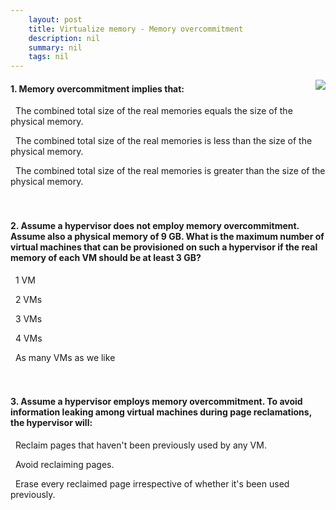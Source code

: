 ```yaml
---
    layout: post
    title: Virtualize memory - Memory overcommitment
    description: nil
    summary: nil
    tags: nil
---
```



 <a target="_blank" href="https://docs.microsoft.com/en-us/learn/modules/cmu-virtualize-memory/3-memory-over-commit/"><i class="fas fa-external-link-alt"></i> </a>
 <img align="right" src="https://docs.microsoft.com/en-us/learn/achievements/cmu-cloud-developer/virtualize-memory.svg">
####  1. Memory overcommitment implies that:


<i class='far fa-square'></i> &nbsp;&nbsp;The combined total size of the real memories equals the size of the physical memory.

<i class='far fa-square'></i> &nbsp;&nbsp;The combined total size of the real memories is less than the size of the physical memory.

<i class='fas fa-check-square' style='color: Dodgerblue;'></i> &nbsp;&nbsp;The combined total size of the real memories is greater than the size of the physical memory.
<br />
<br />
<br />

####  2. Assume a hypervisor does not employ memory overcommitment. Assume also a physical memory of 9 GB. What is the maximum number of virtual machines that can be provisioned on such a hypervisor if the real memory of each VM should be at least 3 GB?


<i class='far fa-square'></i> &nbsp;&nbsp;1 VM

<i class='fas fa-check-square' style='color: Dodgerblue;'></i> &nbsp;&nbsp;2 VMs

<i class='far fa-square'></i> &nbsp;&nbsp;3 VMs

<i class='far fa-square'></i> &nbsp;&nbsp;4 VMs

<i class='far fa-square'></i> &nbsp;&nbsp;As many VMs as we like
<br />
<br />
<br />

####  3. Assume a hypervisor employs memory overcommitment. To avoid information leaking among virtual machines during page reclamations, the hypervisor will:


<i class='far fa-square'></i> &nbsp;&nbsp;Reclaim pages that haven't been previously used by any VM.

<i class='far fa-square'></i> &nbsp;&nbsp;Avoid reclaiming pages.

<i class='fas fa-check-square' style='color: Dodgerblue;'></i> &nbsp;&nbsp;Erase every reclaimed page irrespective of whether it's been used previously.
<br />
<br />
<br />
